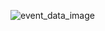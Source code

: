 ![event_data_image](https://github.com/user-attachments/assets/a8c3b7e5-6a81-470c-a20f-7adc398cfd65)
